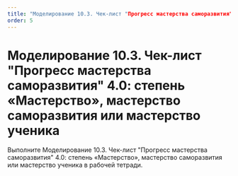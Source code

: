 ```yaml
---
title: "Моделирование 10.3. Чек-лист "Прогресс мастерства саморазвития" 4.0: степень «Мастерство», мастерство саморазвития или мастерство ученика"
order: 5
---
```


# Моделирование 10.3. Чек-лист "Прогресс мастерства саморазвития" 4.0: степень «Мастерство», мастерство саморазвития или мастерство ученика

Выполните Моделирование 10.3. Чек-лист "Прогресс мастерства саморазвития" 4.0: степень «Мастерство», мастерство саморазвития или мастерство ученика в рабочей тетради.